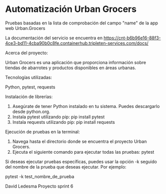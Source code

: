
# Automatización Urban Grocers

Pruebas basadas en la lista de comprobación del campo "name" de la app web Urban.Grocers

La documentación del servicio se encuentra en https://cnt-b6b96e16-88f3-4ce3-bd11-4cba90b0c8fe.containerhub.tripleten-services.com/docs/



Acerca del proyecto:

Urban Grocers es una aplicación que proporciona información sobre tiendas de abarrotes y productos disponibles en áreas urbanas.

Tecnologías utilizadas:

Python,
pytest,
requests

Instalación de librerías:
1. Asegúrate de tener Python instalado en tu sistema. Puedes descargarlo desde python.org.
2. Instala pytest utilizando pip: pip install pytest
3. Instala requests utilizando pip: pip install requests

Ejecución de pruebas en la terminal:

1. Navega hasta el directorio donde se encuentra el proyecto Urban Grocers.
2. Ejecuta el siguiente comando para ejecutar todas las pruebas: pytest

Si deseas ejecutar pruebas específicas, puedes usar la opción -k seguido del nombre de la prueba que deseas ejecutar. Por ejemplo:

pytest -k test_nombre_de_prueba

David Ledesma Proyecto sprint 6
